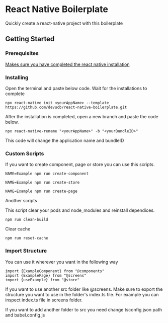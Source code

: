 # React Native Boilerplate

Quickly create a react-native project with this boilerplate

## Getting Started

### Prerequisites

[Makes sure you have completed the react native installation](https://reactnative.dev/docs/environment-setup)


### Installing


Open the terminal and paste below code. Wait for the installations to complete

```
npx react-native init <yourAppName> --template https://github.com/devucb/react-native-boilerplate.git
```

After the installation is completed, open a new branch and paste the code below.

```
npx react-native-rename "<yourAppName>" -b "<yourBundleID>"
```

This code will change the application name and bundleID

### Custom Scripts

If you want to create component, page or store you can use this scripts.

```
NAME=Example npm run create-component
```

```
NAME=Example npm run create-store
```

```
NAME=Example npm run create-page
```
Another scripts

This script clear your pods and node_modules and reinstall dependices.
```
npm run clean-build
```

Clear cache
```
npm run reset-cache
```

### Import Structure
You can use it wherever you want in the following way

```
import {ExampleComponent} from "@components"
import {ExamplePage} from "@screens"
import {useExample} from "@store"
```

If you want to use another src folder like @screens. Make sure to export the structure you want to use in the folder's index.ts file. For example you can inspect index.ts file in screens folder.

If you want to add another folder to src you need change tsconfig.json path and babel.config.js

